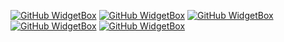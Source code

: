[![GitHub WidgetBox](https://github-widgetbox.vercel.app/api/profile?username=HU-CODERS&data=followers,repositories,stars,commits&theme=darkmode)](https://github.com/HU-CODERS)
[![GitHub WidgetBox](https://github-widgetbox.vercel.app/api/skills?languages=js,java,html,css,go&theme=darkmode&includeNames=true)](https://github.com/HU-CODERS)
[![GitHub WidgetBox](https://github-widgetbox.vercel.app/api/skills?frameworks=next,tailwind&theme=darkmode&includeNames=true)](https://github.com/HU-CODERS)
[![GitHub WidgetBox](https://github-widgetbox.vercel.app/api/skills?tools=git,docker,npm,mongodb,wordpress,vercel,redis,nodejs,heroku,apache,nginx&theme=darkmode&includeNames=true)](https://github.com/HU-CODERS)
[![GitHub WidgetBox](https://github-widgetbox.vercel.app/api/skills?software=windows,vscode&theme=darkmode&includeNames=true)](https://github.com/HU-CODERS)
